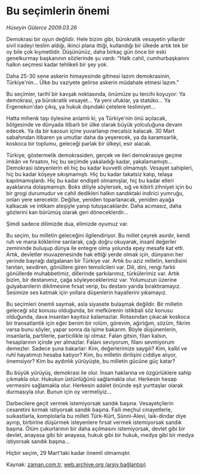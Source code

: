 # Bu seçimlerin önemi

*Hüseyin Gülerce 2009.03.26*

<tr><td class="metin" colspan="2" style="padding-top: 20px; padding-left: 5px; padding-right: 10px;">Demokrasi bir oyun değildir. Hele bizim gibi, bürokratik vesayetin yıllardır sivil iradeyi teslim aldığı, ikinci plana ittiği, kullandığı bir ülkede artık tek bir oy bile çok kıymetlidir. Düşününüz, daha birkaç gün önce bir eski genelkurmay başkanının sözlerinde şu vardı: "Halk cahil, cumhurbaşkanını halkın seçmesi kadar tehlikeli bir şey yok.</td></tr><tr><td class="metin" colspan="2" style="padding-top: 20px; padding-left: 5px; padding-right: 10px;"><p>Daha 25-30 sene askerin himayesinde gitmesi lazım demokrasinin, Türkiye'nin... Ülke bu vaziyete gelirse askerin müdahale etmesi lazım."
<p>Bu seçimler, tarihî bir kavşak noktasında, önümüze şu tercihi koyuyor: Ya demokrasi, ya bürokratik vesayet... Ya yeni ufuklar, ya statüko... Ya Ergenekon'dan çıkış, ya hukuk dışındaki çetelere teslimiyet...
<p>Hatta mihenk taşı öylesine anlamlı ki, ya Türkiye'nin önü açılacak, bölgesinde ve dünyada itibarlı bir ülke olarak büyük yolculuğuna devam edecek. Ya da bir kaosun içine yuvarlanıp mecalsiz kalacak. 30 Mart sabahından itibaren ya umutlar daha da yeşerecek, ya da karamsarlık, koskoca bir toplumu, geleceği parlak bir ülkeyi, esir alacak.
<p>Türkiye, göstermelik demokrasiden, gerçek ve ileri demokrasiye geçme imkân ve fırsatını, hiç bu seçimde yakaladığı kadar, yakalamamıştı... Demokrasi isteyenlerin eli hiç bu kadar kuvvetli olmamıştı. Vesayet sahipleri, hiç bu kadar köşeye sıkışmamıştı. Hiç bu kadar takatsiz kalıp, telaşa kapılmamışlardı. Hiç bu kadar endişeli olmamışlar, hiç bu kadar elleri ayaklarına dolaşmamıştı. Boks diliyle söylersek, sığ ve kibirli zihniyet için bu bir grogi durumudur ve cahil dedikleri halkın sandıktaki indirici yumruğu, onları yere serecektir. Değilse, yeniden toparlanacak, yeniden ayağa kalkacak ve intikam ateşiyle yanıp tutuşacaklardır. Daha acımasız, daha gözlerini kan bürümüş olarak geri döneceklerdir...
<p>Şimdi sadece dilimizde dua, elimizde oyumuz var.
<p>Bu seçim, bu milletin geleceğini ilgilendiriyor. Bu millet çeyrek asırdır, kendi ruh ve mana köklerine sarılarak, çağı doğru okuyarak, insanî değerler zemininde buluşup dünya ile entegre olma yolunda epey mesafe kat etti. Artık, devletler muvazenesinde hak ettiği yerde olmak için, dünyanın her yerinde bayrağı dalgalanan bir Türkiye var. Artık bu aziz milletin, kendisini tanıtan, sevdiren, gönüllere giren temsilcileri var. Dili, dini, rengi farklı gönüllerde muhabbetimiz, dillerinde şarkılarımız, türkülerimiz var. Artık bizim, bir destanımız, çağa söyleyeceklerimiz var. Yolumuzun üzerine gulyabanilerin dikilmesine fırsat verip, bu destanı yarıda bıraktıramayız. Sesimize ses katmak için yollara düşenlerin hayallerini yıkamayız.
<p>Bu seçimleri önemli saymak, asla siyasete bulaşmak değildir. Bir milletin geleceği söz konusu olduğunda, bir mefkûrenin istikbali söz konusu olduğunda, dava insanları kayıtsız kalamazlar. Rotasından çıkacak koskoca bir transatlantik için eğer benim bir rolüm, görevim, ağırlığım, sözüm, fikrim varsa bunu söyler, yapar sonra da işime bakarım. Böyle düşünenlerin, insanlarla, partilerle, particilikle işi olmaz. Falan gitsin, filan kalsın, hesaplarının içinde yer almazlar. Falanı seviyorum, filanı sevmiyorum demezler. Sadece şuna bakarlar: Kim, değerlerimize saygılı? Kim, kalbî ve ruhî hayatımızı hesaba katıyor? Kim, bu milletin dirilişini ciddiye alıyor, önemsiyor? Kim bu aydınlık yürüyüşte, bu milletin gücüne güç katar?
<p>Bu büyük yürüyüş, demokrasi ile olur. İnsan haklarına ve özgürlüklere sahip çıkmakla olur. Hukukun üstünlüğünü sağlamakla olur. Herkesin hesap vermesini sağlamakla olur. Herkesin adalet önünde eşit yurttaşlar olarak durmasıyla olur. Bunun için oy vermeliyiz...
<p>Darbecilere geçit vermek istemiyorsak sandık başına. Vesayetçilerin cesaretini kırmak istiyorsak sandık başına. Faili meçhul cinayetlerle, suikastlarla, komplolarla bu milleti Türk-Kürt, Sünni-Alevi, laik-dindar diye ayırıp, birbirine düşürmek isteyenlere fırsat vermek istemiyorsak sandık başına. Ölüm çukurlarının bir daha açılmasını istemiyorsak, devlet gibi bir devlet, anayasa gibi bir anayasa, hukuk gibi bir hukuk, medya gibi bir medya istiyorsak sandık başına...
<p>Hiçbir seçim, 29 Mart'taki kadar önemli olmamıştır.<br/></p></p></p></p></p></p></p></p></p></p></td></tr>

Kaynak: [zaman.com.tr](http://zaman.com.tr/yazar.do?yazino=830042), [web.archive.org (arşiv bağlantısı)](http://web.archive.org/web/20090328232530/http://www.zaman.com.tr:80/yazar.do?yazino=830042)
